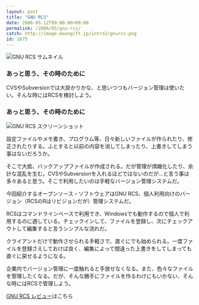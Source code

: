 ```yaml
---
layout: post
title: "GNU RCS"
date: 2006-05-12T09:00:00+09:00
permalink: /2006/05/gnu-rcs/
catch: http://image.moongift.jp/intro2/gnurcs.png
id: 1675
---
```

 ![GNU RCS サムネイル](http://image.moongift.jp/intro2/gnurcs.t.png "GNU RCS サムネイル")
  

### あっと思う、その時のために
  
CVSやSubversionでは大掛かりかな、と思いつつもバージョン管理は使いたい。そんな時にはRCSを検討しよう。  
<!--more-->  

### あっと思う、その時のために
  

![GNU RCS スクリーンショット](http://image.moongift.jp/intro2/gnurcs.png "GNU RCS スクリーンショット")

  

設定ファイルやメモ書き、プログラム等、日々新しいファイルが作られたり、修正されたりする。ふとすると以前の内容を消してしまったり、上書きしてしまう事はないだろうか。

  

そこで大抵、バックアップファイルが作成される。だが管理が煩雑化したり、余計な混乱を生む。CVSやSubversionを入れるほどではないのだが…と言う事は多々あると思う。そこで利用したいのは手軽なバージョン管理システムだ。

  

今回紹介するオープンソース・ソフトウェアはGNU RCS、個人利用向けのバージョン（RCSのRはリビジョンだが）管理システムだ。

  

RCSはコマンドラインベースで利用でき、Windowsでも動作するので個人で利用するのに適している。チェックインして、ファイルを登録し、次にチェックアウトして編集すると言うシンプルな流れだ。

  

クライアントだけで動作させられる手軽さで、直ぐにでも始められる。一度ファイルを登録さえしておけば良く、編集によって間違った上書きをしてしまっても直ぐに戻せるようになる。

  

企業内でバージョン管理に一度触れると手放せなくなる。また、色々なファイルを管理したくなる。だが、そんな勝手にファイルを作るわけにもいかない、そんな時にはRCSで管理しよう。

  

[GNU RCS レビュー](http://oss.moongift.jp/review/i-1679.html)はこちら

